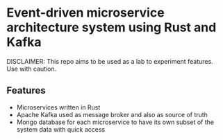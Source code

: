 # Event-driven microservice architecture system using Rust and Kafka

DISCLAIMER: This repo aims to be used as a lab to experiment features. Use with caution.

## Features

- Microservices written in Rust
- Apache Kafka used as message broker and also as source of truth
- Mongo database for each microservice to have its own subset of the system data with quick access
